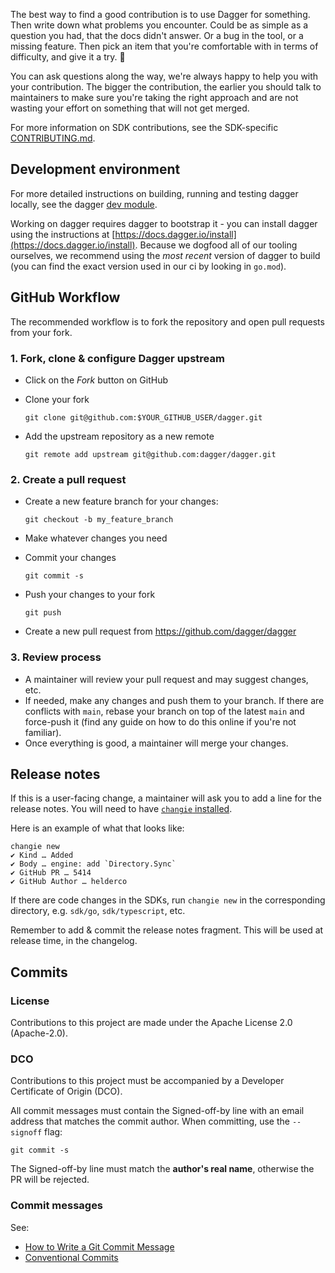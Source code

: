 The best way to find a good contribution is to use Dagger for something. Then
write down what problems you encounter. Could be as simple as a question you
had, that the docs didn't answer. Or a bug in the tool, or a missing feature.
Then pick an item that you're comfortable with in terms of difficulty, and give
it a try. 🙂

You can ask questions along the way, we're always happy to help you with your
contribution. The bigger the contribution, the earlier you should talk to
maintainers to make sure you're taking the right approach and are not wasting
your effort on something that will not get merged.

For more information on SDK contributions, see the SDK-specific [CONTRIBUTING.md](https://github.com/dagger/dagger/tree/main/sdk/CONTRIBUTING.md).

## Development environment

For more detailed instructions on building, running and testing dagger locally,
see the dagger [dev module](https://github.com/dagger/dagger/tree/main/.dagger/README.md).

Working on dagger requires dagger to bootstrap it - you can install dagger
using the instructions at [https://docs.dagger.io/install](https://docs.dagger.io/install).
Because we dogfood all of our tooling ourselves, we recommend using the *most
recent* version of dagger to build (you can find the exact version used in our
ci by looking in `go.mod`).

## GitHub Workflow

The recommended workflow is to fork the repository and open pull requests from your fork.

### 1. Fork, clone & configure Dagger upstream

- Click on the *Fork* button on GitHub
- Clone your fork

  ```shell
  git clone git@github.com:$YOUR_GITHUB_USER/dagger.git
  ```

- Add the upstream repository as a new remote

  ```shell
  git remote add upstream git@github.com:dagger/dagger.git
  ```

### 2. Create a pull request

- Create a new feature branch for your changes:

  ```shell
  git checkout -b my_feature_branch
  ```

- Make whatever changes you need

- Commit your changes

  ```shell
  git commit -s
  ```

- Push your changes to your fork

  ```shell
  git push
  ```

- Create a new pull request from https://github.com/dagger/dagger

### 3. Review process

- A maintainer will review your pull request and may suggest changes, etc.
- If needed, make any changes and push them to your branch. If there are
  conflicts with `main`, rebase your branch on top of the latest `main` and
  force-push it (find any guide on how to do this online if you're not
  familiar).
- Once everything is good, a maintainer will merge your changes.

## Release notes

If this is a user-facing change, a maintainer will ask you to add a line for
the release notes. You will need to have [`changie` installed](https://changie.dev/guide/installation/).

Here is an example of what that looks like:

```shell
changie new
✔ Kind … Added
✔ Body … engine: add `Directory.Sync`
✔ GitHub PR … 5414
✔ GitHub Author … helderco
```

If there are code changes in the SDKs, run `changie new` in the corresponding directory, e.g. `sdk/go`, `sdk/typescript`, etc.

Remember to add & commit the release notes fragment. This will be used at
release time, in the changelog.

## Commits

### License

Contributions to this project are made under the Apache License 2.0 (Apache-2.0).

### DCO

Contributions to this project must be accompanied by a Developer Certificate of
Origin (DCO).

All commit messages must contain the Signed-off-by line with an email address
that matches the commit author. When committing, use the `--signoff` flag:

```shell
git commit -s
```

The Signed-off-by line must match the **author's real name**, otherwise the PR will be rejected.

### Commit messages

See:

- [How to Write a Git Commit Message](https://chris.beams.io/posts/git-commit/)
- [Conventional Commits](https://www.conventionalcommits.org)
